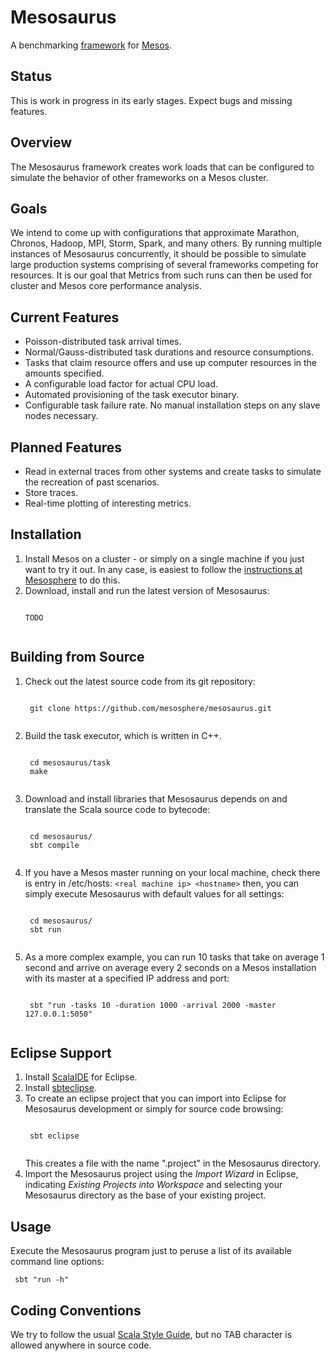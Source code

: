 # Mesosaurus

A benchmarking 
[framework](https://github.com/mesosphere/scala-sbt-mesos-framework.g8) 
for [Mesos](http://mesos.apache.org).

## Status

This is work in progress in its early stages. Expect bugs and missing features.

## Overview

The Mesosaurus framework creates work loads that can be configured to simulate 
the behavior of other frameworks on a Mesos cluster.

## Goals

We intend to come up with configurations that approximate Marathon, Chronos, 
Hadoop, MPI, Storm, Spark, and many others. By running multiple instances of 
Mesosaurus concurrently, it should be possible to simulate large production 
systems comprising of several frameworks competing for resources. It is our goal
that Metrics from such runs can then be used for cluster and Mesos core 
performance analysis.

## Current Features
* Poisson-distributed task arrival times.
* Normal/Gauss-distributed task durations and resource consumptions.
* Tasks that claim resource offers and 
  use up computer resources in the amounts specified.
* A configurable load factor for actual CPU load.
* Automated provisioning of the task executor binary.
* Configurable task failure rate.
  No manual installation steps on any slave nodes necessary.

## Planned Features
* Read in external traces from other systems and create tasks to simulate the 
  recreation of past scenarios.
* Store traces.
* Real-time plotting of interesting metrics.

## Installation
1. Install Mesos on a cluster - or simply on a single machine
   if you just want to try it out. In any case, is easiest to follow the 
   [instructions at Mesosphere](http://mesosphere.io/downloads/) to do this.
2. Download, install and run the latest version of Mesosaurus:
    <pre><code>
   TODO
    </pre></code>

## Building from Source
1. Check out the latest source code from its git repository:
    <pre><code>
    git clone https://github.com/mesosphere/mesosaurus.git
    </pre></code>

2. Build the task executor, which is written in C++.
    <pre><code>
    cd mesosaurus/task
    make
    </pre></code>

3. Download and install libraries that Mesosaurus depends on and 
   translate the Scala source code to bytecode:
    <pre><code>
    cd mesosaurus/
    sbt compile
    </code></pre>

4. If you have a Mesos master running on your local machine,
   check there is entry in /etc/hosts:
     `<real machine ip> <hostname>`
   then, you can simply execute Mesosaurus with default values for all settings:
    <pre><code>
    cd mesosaurus/
    sbt run
    </code></pre>

5. As a more complex example, you can run 10 tasks 
   that take on average 1 second 
   and arrive on average every 2 seconds
   on a Mesos installation with its master at a specified IP address and port:
    <pre><code>
    sbt "run -tasks 10 -duration 1000 -arrival 2000 -master 127.0.0.1:5050"
    </code></pre>

## Eclipse Support
1. Install [ScalaIDE](http://scala-ide.org) for Eclipse.
2. Install [sbteclipse](https://github.com/typesafehub/sbteclipse).
3. To create an eclipse project that you can import into Eclipse 
   for Mesosaurus development or simply for source code browsing:
    <pre><code>
    sbt eclipse
    </code></pre>
   This creates a file with the name ".project" in the Mesosaurus directory.
4. Import the Mesosaurus project using the *Import Wizard* in Eclipse,
   indicating *Existing Projects into Workspace* and 
   selecting your Mesosaurus directory as the base of your existing project.

## Usage
Execute the Mesosaurus program just to peruse a list 
of its available command line options:
    <pre><code>
    sbt "run -h"
    </code></pre>

## Coding Conventions
We try to follow the usual 
[Scala Style Guide](http://docs.scala-lang.org/style/),
but no TAB character is allowed anywhere in source code.
